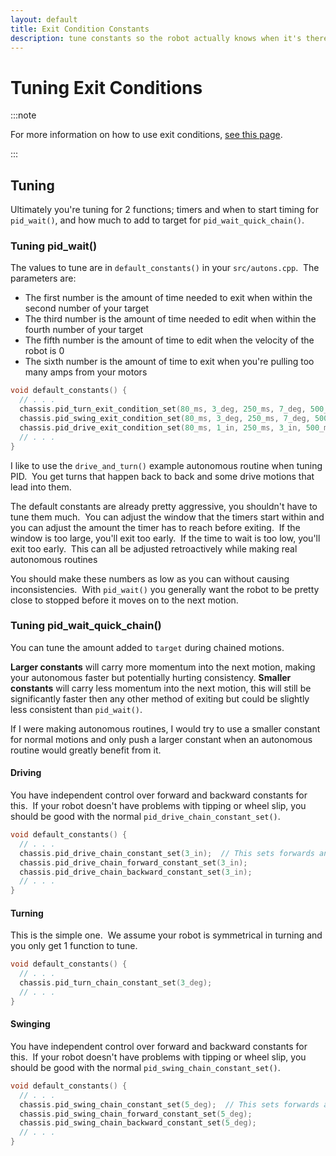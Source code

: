 ```yaml
---
layout: default
title: Exit Condition Constants
description: tune constants so the robot actually knows when it's there
---
```


# Tuning Exit Conditions

:::note 

For more information on how to use exit conditions, [see this page](/tutorials/exiting_movements).  

:::

## Tuning
Ultimately you're tuning for 2 functions; timers and when to start timing for `pid_wait()`, and how much to add to target for `pid_wait_quick_chain()`.  

### Tuning pid_wait()
The values to tune are in `default_constants()` in your `src/autons.cpp`.  The parameters are:
* The first number is the amount of time needed to exit when within the second number of your target  
* The third number is the amount of time needed to edit when within the fourth number of your target   
* The fifth number is the amount of time to edit when the velocity of the robot is 0  
* The sixth number is the amount of time to exit when you're pulling too many amps from your motors  
```cpp
void default_constants() {
  // . . .
  chassis.pid_turn_exit_condition_set(80_ms, 3_deg, 250_ms, 7_deg, 500_ms, 500_ms);
  chassis.pid_swing_exit_condition_set(80_ms, 3_deg, 250_ms, 7_deg, 500_ms, 500_ms);
  chassis.pid_drive_exit_condition_set(80_ms, 1_in, 250_ms, 3_in, 500_ms, 500_ms);
  // . . .
}
```

I like to use the `drive_and_turn()` example autonomous routine when tuning PID.  You get turns that happen back to back and some drive motions that lead into them.  

The default constants are already pretty aggressive, you shouldn't have to tune them much.  You can adjust the window that the timers start within and you can adjust the amount the timer has to reach before exiting.  If the window is too large, you'll exit too early.  If the time to wait is too low, you'll exit too early.  This can all be adjusted retroactively while making real autonomous routines 

You should make these numbers as low as you can without causing inconsistencies.  With `pid_wait()` you generally want the robot to be pretty close to stopped before it moves on to the next motion.  

### Tuning pid_wait_quick_chain()
You can tune the amount added to `target` during chained motions.  

**Larger constants** will carry more momentum into the next motion, making your autonomous faster but potentially hurting consistency.  **Smaller constants** will carry less momentum into the next motion, this will still be significantly faster then any other method of exiting but could be slightly less consistent than `pid_wait()`.  

If I were making autonomous routines, I would try to use a smaller constant for normal motions and only push a larger constant when an autonomous routine would greatly benefit from it.  


#### Driving
You have independent control over forward and backward constants for this.  If your robot doesn't have problems with tipping or wheel slip, you should be good with the normal `pid_drive_chain_constant_set()`.  
```cpp
void default_constants() {
  // . . .
  chassis.pid_drive_chain_constant_set(3_in);  // This sets forwards and backwards constants
  chassis.pid_drive_chain_forward_constant_set(3_in);
  chassis.pid_drive_chain_backward_constant_set(3_in);
  // . . .
}
```

#### Turning
This is the simple one.  We assume your robot is symmetrical in turning and you only get 1 function to tune.  
```cpp
void default_constants() {
  // . . .
  chassis.pid_turn_chain_constant_set(3_deg);  
  // . . .
}
```

#### Swinging
You have independent control over forward and backward constants for this.  If your robot doesn't have problems with tipping or wheel slip, you should be good with the normal `pid_swing_chain_constant_set()`.  
```cpp
void default_constants() {
  // . . .
  chassis.pid_swing_chain_constant_set(5_deg);  // This sets forwards and backwards constants
  chassis.pid_swing_chain_forward_constant_set(5_deg);
  chassis.pid_swing_chain_backward_constant_set(5_deg);
  // . . .
}
```